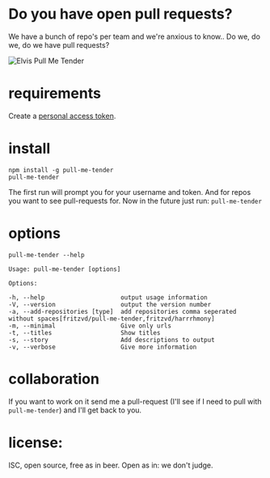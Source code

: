 # Do you have open pull requests?
We have a bunch of repo's per team and we're anxious to know.. Do we, do we, do we have pull requests?

![Elvis Pull Me Tender](https://raw.githubusercontent.com/fritzvd/pull-me-tender/master/elvis.png)

# requirements
Create a [personal access token](https://github.com/settings/applications).

# install

    npm install -g pull-me-tender
    pull-me-tender

The first run will prompt you for your username and token. And for repos you want to see pull-requests for. Now in the future just run: `pull-me-tender`

# options

    pull-me-tender --help

    Usage: pull-me-tender [options]

    Options:

    -h, --help                     output usage information
    -V, --version                  output the version number
    -a, --add-repositories [type]  add repositories comma seperated without spaces[fritzvd/pull-me-tender,fritzvd/harrrhmony]
    -m, --minimal                  Give only urls
    -t, --titles                   Show titles
    -s, --story                    Add descriptions to output
    -v, --verbose                  Give more information

# collaboration
If you want to work on it send me a pull-request (I'll see if I need to pull with `pull-me-tender`) and I'll get back to you.

# license:
ISC, open source, free as in beer. Open as in: we don't judge.
